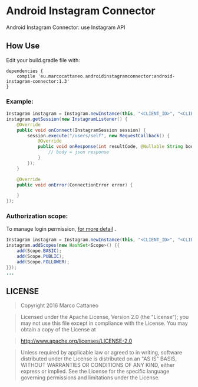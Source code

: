 # Android Instagram Connector
Android Instagram Connector: use Instagram API

## How Use
Edit your build.gradle file with:

```
dependencies {
    compile 'eu.marcocattaneo.androidinstagramconnector:android-instagram-connector:1.3'
}
```

### Example:

```java
Instagram instagram = Instagram.newInstance(this, "<CLIENT_ID>", "<CLIENT_SECRET>", "http://callback");
instagram.getSession(new InstagramListener() {
    @Override
    public void onConnect(InstagramSession session) {
        session.execute("/users/self", new RequestCallback() {
            @Override
            public void onResponse(int resultCode, @Nullable String body) {
                // body = json response
            }
        });
    }

    @Override
    public void onError(ConnectionError error) {

    }
});
```
### Authorization scope:
To manage login permission, [for more detail](https://www.instagram.com/developer/authorization/) .
```java
Instagram instagram = Instagram.newInstance(this, "<CLIENT_ID>", "<CLIENT_SECRET>", "http://callback");
instagram.addScopes(new HashSet<Scope>() {{
    add(Scope.BASIC);
    add(Scope.PUBLIC);
    add(Scope.FOLLOWER);
}});
...
```
## LICENSE

> Copyright 2016 Marco Cattaneo

> Licensed under the Apache License, Version 2.0 (the "License");
> you may not use this file except in compliance with the License.
> You may obtain a copy of the License at

>    http://www.apache.org/licenses/LICENSE-2.0

> Unless required by applicable law or agreed to in writing, software
> distributed under the License is distributed on an "AS IS" BASIS,
> WITHOUT WARRANTIES OR CONDITIONS OF ANY KIND, either express or implied.
> See the License for the specific language governing permissions and
> limitations under the License.
